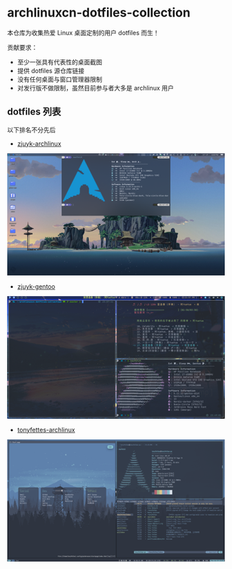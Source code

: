 # archlinuxcn-dotfiles-collection

本仓库为收集热爱 Linux 桌面定制的用户 dotfiles 而生！

贡献要求：

- 至少一张具有代表性的桌面截图
- 提供 dotfiles 源仓库链接
- 没有任何桌面与窗口管理器限制
- 对发行版不做限制，虽然目前参与者大多是 archlinux 用户

## dotfiles 列表

以下排名不分先后

- [zjuyk-archlinux](https://github.com/zjuyk/dotfiles)

![archlinux](./screenshots/zjuyk-archlinux-1.png)

- [zjuyk-gentoo](https://gitlab.com/zjuyk/gentoo-dotfiles)

![gentoo](./screenshots/zjuyk-gentoo-1.png)

- [tonyfettes-archlinux](https://github.com/tonyfettes/dotfiles)

![archlinux](./screenshots/tonyfettes-archlinux-1.png)
